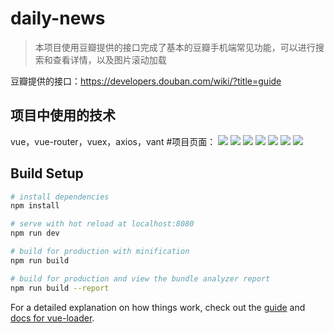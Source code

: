 # daily-news

> 本项目使用豆瓣提供的接口完成了基本的豆瓣手机端常见功能，可以进行搜索和查看详情，以及图片滚动加载

豆瓣提供的接口：https://developers.douban.com/wiki/?title=guide
## 项目中使用的技术
vue，vue-router，vuex，axios，vant
#项目页面：
![](https://i.imgur.com/fFEYkvP.png)
![](https://i.imgur.com/WRbMRVW.png)
![](https://i.imgur.com/AV9Wem1.png)
![](https://i.imgur.com/va2wR6R.png)
![](https://i.imgur.com/GIpqkP4.png)
![](https://i.imgur.com/EqNnDCb.png)
![](https://i.imgur.com/f1FLKf0.png)
## Build Setup

``` bash
# install dependencies
npm install

# serve with hot reload at localhost:8080
npm run dev

# build for production with minification
npm run build

# build for production and view the bundle analyzer report
npm run build --report
```

For a detailed explanation on how things work, check out the [guide](http://vuejs-templates.github.io/webpack/) and [docs for vue-loader](http://vuejs.github.io/vue-loader).
